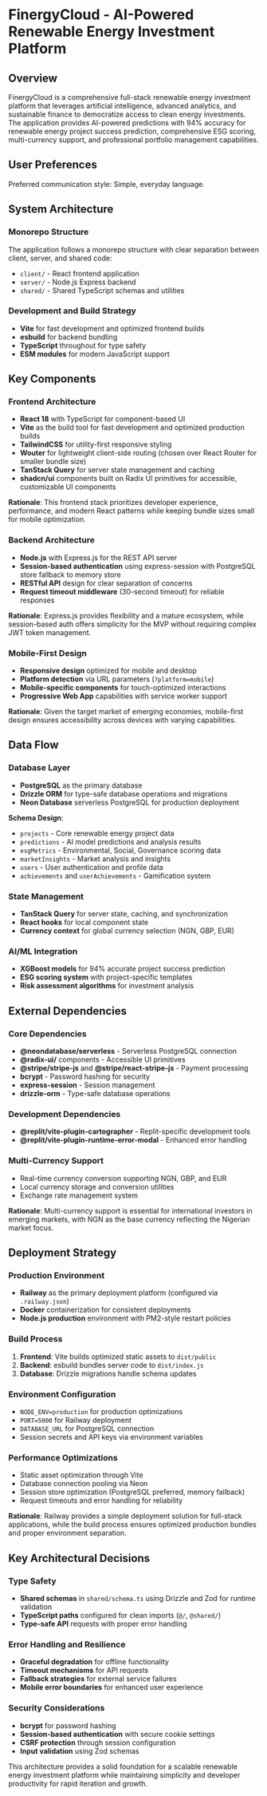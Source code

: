 # FinergyCloud - AI-Powered Renewable Energy Investment Platform

## Overview

FinergyCloud is a comprehensive full-stack renewable energy investment platform that leverages artificial intelligence, advanced analytics, and sustainable finance to democratize access to clean energy investments. The application provides AI-powered predictions with 94% accuracy for renewable energy project success prediction, comprehensive ESG scoring, multi-currency support, and professional portfolio management capabilities.

## User Preferences

Preferred communication style: Simple, everyday language.

## System Architecture

### Monorepo Structure
The application follows a monorepo structure with clear separation between client, server, and shared code:
- `client/` - React frontend application
- `server/` - Node.js Express backend
- `shared/` - Shared TypeScript schemas and utilities

### Development and Build Strategy
- **Vite** for fast development and optimized frontend builds
- **esbuild** for backend bundling
- **TypeScript** throughout for type safety
- **ESM modules** for modern JavaScript support

## Key Components

### Frontend Architecture
- **React 18** with TypeScript for component-based UI
- **Vite** as the build tool for fast development and optimized production builds
- **TailwindCSS** for utility-first responsive styling
- **Wouter** for lightweight client-side routing (chosen over React Router for smaller bundle size)
- **TanStack Query** for server state management and caching
- **shadcn/ui** components built on Radix UI primitives for accessible, customizable UI components

**Rationale**: This frontend stack prioritizes developer experience, performance, and modern React patterns while keeping bundle sizes small for mobile optimization.

### Backend Architecture
- **Node.js** with Express.js for the REST API server
- **Session-based authentication** using express-session with PostgreSQL store fallback to memory store
- **RESTful API** design for clear separation of concerns
- **Request timeout middleware** (30-second timeout) for reliable responses

**Rationale**: Express.js provides flexibility and a mature ecosystem, while session-based auth offers simplicity for the MVP without requiring complex JWT token management.

### Mobile-First Design
- **Responsive design** optimized for mobile and desktop
- **Platform detection** via URL parameters (`?platform=mobile`)
- **Mobile-specific components** for touch-optimized interactions
- **Progressive Web App** capabilities with service worker support

**Rationale**: Given the target market of emerging economies, mobile-first design ensures accessibility across devices with varying capabilities.

## Data Flow

### Database Layer
- **PostgreSQL** as the primary database
- **Drizzle ORM** for type-safe database operations and migrations
- **Neon Database** serverless PostgreSQL for production deployment

**Schema Design**:
- `projects` - Core renewable energy project data
- `predictions` - AI model predictions and analysis results
- `esgMetrics` - Environmental, Social, Governance scoring data
- `marketInsights` - Market analysis and insights
- `users` - User authentication and profile data
- `achievements` and `userAchievements` - Gamification system

### State Management
- **TanStack Query** for server state, caching, and synchronization
- **React hooks** for local component state
- **Currency context** for global currency selection (NGN, GBP, EUR)

### AI/ML Integration
- **XGBoost models** for 94% accurate project success prediction
- **ESG scoring system** with project-specific templates
- **Risk assessment algorithms** for investment analysis

## External Dependencies

### Core Dependencies
- **@neondatabase/serverless** - Serverless PostgreSQL connection
- **@radix-ui/** components - Accessible UI primitives
- **@stripe/stripe-js** and **@stripe/react-stripe-js** - Payment processing
- **bcrypt** - Password hashing for security
- **express-session** - Session management
- **drizzle-orm** - Type-safe database operations

### Development Dependencies
- **@replit/vite-plugin-cartographer** - Replit-specific development tools
- **@replit/vite-plugin-runtime-error-modal** - Enhanced error handling

### Multi-Currency Support
- Real-time currency conversion supporting NGN, GBP, and EUR
- Local currency storage and conversion utilities
- Exchange rate management system

**Rationale**: Multi-currency support is essential for international investors in emerging markets, with NGN as the base currency reflecting the Nigerian market focus.

## Deployment Strategy

### Production Environment
- **Railway** as the primary deployment platform (configured via `.railway.json`)
- **Docker** containerization for consistent deployments
- **Node.js production** environment with PM2-style restart policies

### Build Process
1. **Frontend**: Vite builds optimized static assets to `dist/public`
2. **Backend**: esbuild bundles server code to `dist/index.js`
3. **Database**: Drizzle migrations handle schema updates

### Environment Configuration
- `NODE_ENV=production` for production optimizations
- `PORT=5000` for Railway deployment
- `DATABASE_URL` for PostgreSQL connection
- Session secrets and API keys via environment variables

### Performance Optimizations
- Static asset optimization through Vite
- Database connection pooling via Neon
- Session store optimization (PostgreSQL preferred, memory fallback)
- Request timeouts and error handling for reliability

**Rationale**: Railway provides a simple deployment solution for full-stack applications, while the build process ensures optimized production bundles and proper environment separation.

## Key Architectural Decisions

### Type Safety
- **Shared schemas** in `shared/schema.ts` using Drizzle and Zod for runtime validation
- **TypeScript paths** configured for clean imports (`@/`, `@shared/`)
- **Type-safe API** requests with proper error handling

### Error Handling and Resilience
- **Graceful degradation** for offline functionality
- **Timeout mechanisms** for API requests
- **Fallback strategies** for external service failures
- **Mobile error boundaries** for enhanced user experience

### Security Considerations
- **bcrypt** for password hashing
- **Session-based authentication** with secure cookie settings
- **CSRF protection** through session configuration
- **Input validation** using Zod schemas

This architecture provides a solid foundation for a scalable renewable energy investment platform while maintaining simplicity and developer productivity for rapid iteration and growth.